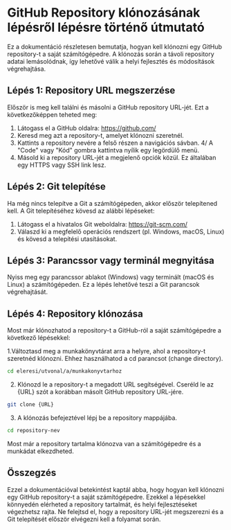 # GitHub Repository klónozásának lépésről lépésre történő útmutató

Ez a dokumentáció részletesen bemutatja, hogyan kell klónozni egy GitHub repository-t a saját számítógépedre. A klónozás során a távoli repository adatai lemásolódnak, így lehetővé válik a helyi fejlesztés és módosítások végrehajtása.

## Lépés 1: Repository URL megszerzése

Először is meg kell találni és másolni a GitHub repository URL-jét. Ezt a következőképpen teheted meg:

1. Látogass el a GitHub oldalra: https://github.com/
2. Keresd meg azt a repository-t, amelyet klónozni szeretnél.
3. Kattints a repository nevére a felső részen a navigációs sávban.
4/ A "Code" vagy "Kód" gombra kattintva nyílik egy legördülő menü.
5. Másold ki a repository URL-jét a megjelenő opciók közül. Ez általában egy HTTPS vagy SSH link lesz.
   
## Lépés 2: Git telepítése

Ha még nincs telepítve a Git a számítógépeden, akkor először telepítened kell. A Git telepítéséhez kövesd az alábbi lépéseket:

1. Látogass el a hivatalos Git weboldalra: https://git-scm.com/
2. Válaszd ki a megfelelő operációs rendszert (pl. Windows, macOS, Linux) és kövesd a telepítési utasításokat.
   
## Lépés 3: Parancssor vagy terminál megnyitása

Nyiss meg egy parancssor ablakot (Windows) vagy terminált (macOS és Linux) a számítógépeden. Ez a lépés lehetővé teszi a Git parancsok végrehajtását.

## Lépés 4: Repository klónozása

Most már klónozhatod a repository-t a GitHub-ról a saját számítógépedre a következő lépésekkel:

1.Változtasd meg a munkakönyvtárat arra a helyre, ahol a repository-t szeretnéd klónozni. Ehhez használhatod a cd parancsot (change directory).

```bash
cd eleresi/utvonal/a/munkakonyvtarhoz
```
2. Klónozd le a repository-t a megadott URL segítségével. Cseréld le az {URL} szót a korábban másolt GitHub repository URL-jére.

```bash
git clone {URL}
```
3. A klónozás befejeztével lépj be a repository mappájába.

```bash
cd repository-nev
```
Most már a repository tartalma klónozva van a számítógépedre és a munkádat elkezdheted.

## Összegzés

Ezzel a dokumentációval betekintést kaptál abba, hogy hogyan kell klónozni egy GitHub repository-t a saját számítógépedre. Ezekkel a lépésekkel könnyedén elérheted a repository tartalmát, és helyi fejlesztéseket végezhetsz rajta. Ne felejtsd el, hogy a repository URL-jét megszerezni és a Git telepítését először elvégezni kell a folyamat során.

